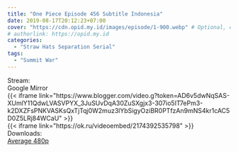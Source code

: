```yaml
---
title: "One Piece Episode 456 Subtitle Indonesia"
date: 2019-08-17T20:12:23+07:00
cover: "https://cdn.opid.my.id/images/episode/1-900.webp" # Optional, cover
# authorlink: https://opid.my.id
categories:
  - "Straw Hats Separation Serial"
tags:
  - "Summit War"
---
```

<div class="ui menu violet borderless inverted">
  <div class="header item active">
        Stream:
    </div>
  <a class="active item" data-tab="google">
    <i class="google drive icon"></i> Google
  </a>
  <a class="item nounderline" data-tab="mirror">
    <i class="odnoklassniki icon"></i> Mirror
  </a>
</div>
<div class="ui bottom attached tab segment active" style="border:0 !important;" data-tab="google">
{{< iframe link="https://www.blogger.com/video.g?token=AD6v5dwNqSAS-XUmlY11QdwLVASVPYX_3JuSUvDqA30ZuSXgjx3-307io5IT7ePm3-k2DXZFsPNKVASKsQxTjTqj0W2muz3lYbSigyOziBR0PTfzAn9mNS4kr1cAC5D0Z5LRj84WCaU" >}}
</div>
<div class="ui bottom attached tab segment" style="border:0 !important;" data-tab="mirror">
{{< iframe link="https://ok.ru/videoembed/2174392535798" >}}
</div>
<div class="ui menu violet borderless inverted">
  <div class="header item active">
        Downloads:
    </div>
  <a class="item nounderline" href="https://ouo.io/0CZV17" target="_blank" rel="dofollow"><i class="google drive icon"></i>
    Average 480p</a>
</div>